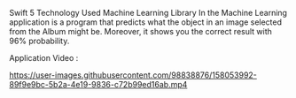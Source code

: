 Swift 5 Technology Used Machine Learning Library In the Machine Learning application is a program that predicts what the object in an image selected from the Album might be. Moreover, it shows you the correct result with 96% probability.


Application Video : 


https://user-images.githubusercontent.com/98838876/158053992-89f9e9bc-5b2a-4e19-9836-c72b99ed16ab.mp4


